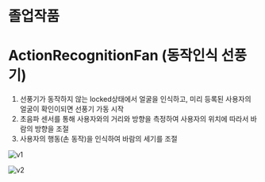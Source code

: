 # 졸업작품
# ActionRecognitionFan (동작인식 선풍기)
1. 선풍기가 동작하지 않는 locked상태에서 얼굴을 인식하고, 미리 등록된 사용자의 얼굴이 확인이되면 선풍기 가동 시작
2. 초음파 센서를 통해 사용자와의 거리와 방향을 측정하여 사용자의 위치에 따라서 바람의 방향을 조절
3. 사용자의 행동(손 동작)을 인식하여 바람의 세기를 조절


![v1](https://user-images.githubusercontent.com/33804909/110241543-c613b600-7f94-11eb-8625-291f72f101e5.gif)


![v2](https://user-images.githubusercontent.com/33804909/110241561-d75cc280-7f94-11eb-9954-42052de73b7d.gif)
